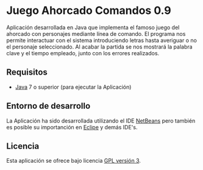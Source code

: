Juego Ahorcado Comandos 0.9
================================

Aplicación desarrollada en Java que implementa el famoso juego del ahorcado con personajes
mediante línea de comando. El programa nos permite interactuar con el sistema introduciendo
letras hasta averiguar o no el personaje seleccionado. Al acabar la partida se nos mostrará
la palabra clave y el tiempo empleado, junto con los errores realizados.

## Requisitos
- [Java] 7 o superior (para ejecutar la Aplicación)

## Entorno de desarrollo
La Aplicación ha sido desarrollada utilizando el IDE [NetBeans] pero también es posible su 
importanción en [Eclipe] y demás IDE's.

## Licencia
Esta aplicación se ofrece bajo licencia [GPL versión 3].

[GPL versión 3]: https://www.gnu.org/licenses/gpl-3.0.en.html
[NetBeans]: https://netbeans.org/
[Eclipe]: https://eclipse.org/
[Java]: https://www.java.com/